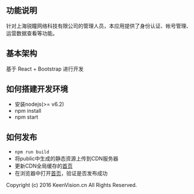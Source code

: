 ## 功能说明
  针对上海锐瞳网络科技有限公司的管理人员，本应用提供了身份认证、帐号管理、运营数据查看等功能。

## 基本架构
  基于 React + Bootstrap 进行开发

## 如何搭建开发环境
  - 安装nodejs(>= v6.2)
  - npm install
  - npm start

## 如何发布
  - `npm run build`
  - 将public中生成的静态资源上传到CDN服务器
  - 更新CDN全局缓存的[首页](http://crm.keenvision.cn/)
  - 在浏览器中打开[首页](http://crm.keenvision.cn/)，验证是否发布成功

Copyright (c) 2016 KeenVision.cn All Rights Reserved.
